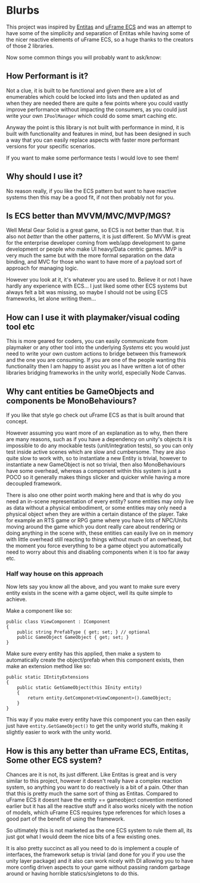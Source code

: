 # Blurbs

This project was inspired by [Entitas](https://github.com/sschmid/Entitas-CSharp) and [uFrame ECS](https://github.com/micahosborne/uFrame) and was an attempt to have some of the simplicity and separation of Entitas while having some of the nicer reactive elements of uFrame ECS, so a huge thanks to the creators of those 2 libraries.

Now some common things you will probably want to ask/know:

## How Performant is it?

Not a clue, it is built to be functional and given there are a lot of enumerables which could be locked into lists and then updated as and when they are needed there are quite a few points where you could vastly improve performance without impacting the consumers, as you could just write your own `IPoolManager` which could do some smart caching etc.

Anyway the point is this library is not built with performance in mind, it is built with functionality and features in mind, but has been designed in such a way that you can easily replace aspects with faster more performant versions for your specific scenarios.

If you want to make some performance tests I would love to see them!

## Why should I use it?

No reason really, if you like the ECS pattern but want to have reactive systems then this may be a good fit, if not then probably not for you.

## Is ECS better than MVVM/MVC/MVP/MGS?

Well Metal Gear Solid is a great game, so ECS is not better than that. It is also not *better* than the other patterns, it is just different. So MVVM is great for the enterprise developer coming from web/app development to game development or people who make UI heavy/Data centric games. MVP is very much the same but with the more formal separation on the data binding, and MVC for those who want to have more of a payload sort of approach for managing logic.

However you look at it, it's whatever you are used to. Believe it or not I have hardly any experience with ECS... I just liked some other ECS systems but always felt a bit was missing, so maybe I should not be using ECS frameworks, let alone writing them...

## How can I use it with playmaker/visual coding tool etc

This is more geared for coders, you can easily communicate from playmaker or any other tool into the underlying *Systems* etc you would just need to write your own custom actions to bridge between this framework and the one you are consuming. If you are one of the people wanting this functionality then I am happy to assist you as I have written a lot of other libraries bridging frameworks in the unity world, especially Node Canvas.

## Why cant entities be GameObjects and components be MonoBehaviours?

If you like that style go check out uFrame ECS as that is built around that concept.

However assuming you want more of an explanation as to why, then there are many reasons, such as if you have a dependency on unity's objects it is impossible to do any mockable tests (unit/integration tests), so you can only test inside active scenes which are slow and cumbersome. They are also quite slow to work with, so to instantiate a new Entity is trivial, however to instantiate a new GameObject is not so trivial, then also MonoBehaviours have some overhead, whereas a component within this system is just a POCO so it generally makes things slicker and quicker while having a more decoupled framework.

There is also one other point worth making here and that is why do you need an in-scene representation of every entity? some entities may only live as data without a physical embodiment, or some entities may only need a physical object when they are within a certain distance of the player. Take for example an RTS game or RPG game where you have lots of NPC/Units moving around the game which you dont really care about rendering or doing anything in the scene with, these entities can easily live on in memory with little overhead still reacting to things without much of an overhead, but the moment you force everything to be a game object you automatically need to worry about this and disabling components when it is too far away etc.

### Half way house on this approach

Now lets say you know all the above, and you want to make sure every entity exists in the scene with a game object, well its quite simple to achieve.

Make a component like so:

```
public class ViewComponent : IComponent
{
    public string PrefabType { get; set; } // optional
    public GameObject GameObject { get; set; }
}
```

Make sure every entity has this applied, then make a system to automatically create the object/prefab when this component exists, then make an extension method like so:

```
public static IEntityExtensions
{
    public static GetGameObject(this IEnity entity)
    {
        return entity.GetComponet<ViewComponent>().GameObject;
    }
}
```

This way if you make every entity have this component you can then easily just have `entity.GetGameObject()` to get the unity world stuffs, making it slightly easier to work with the unity world.

## How is this any better than uFrame ECS, Entitas, Some other ECS system?

Chances are it is not, its just different. Like Entitas is great and is very similar to this project, however it doesn't really have a complex reaction system, so anything you want to do reactively is a bit of a pain. Other than that this is pretty much the same sort of thing as Entitas. Compared to uFrame ECS it doesnt have the entity == gameobject convention mentioned earlier but it has all the reactive stuff and it also works nicely with the notion of models, which uFrame ECS requires type references for which loses a good part of the benefit of using the framework.

So ultimately this is not marketed as the one ECS system to rule them all, its just got what I would deem the nice bits of a few existing ones.

It is also pretty succinct as all you need to do is implement a couple of interfaces, the framework setup is trivial (and done for you if you use the unity layer package) and it also can work nicely with DI allowing you to have more config driven aspects to your game without passing random garbage around or having horrible statics/singletons to do this.